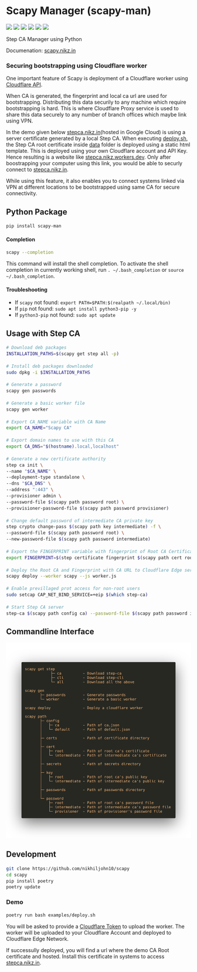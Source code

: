 # Scapy Manager (scapy-man)

[![](https://img.shields.io/pypi/status/scapy-man)](https://pypi.org/project/scapy-man/) [![](https://img.shields.io/pypi/v/scapy-man)](https://pypi.org/project/scapy-man/) [![](https://img.shields.io/pypi/pyversions/scapy-man)](https://pypi.org/project/scapy-man/) [![](https://readthedocs.org/projects/scapy-manager/badge/?version=latest)](https://scapy-manager.readthedocs.io/en/latest/?badge=latest) [![](https://www.codefactor.io/repository/github/nikhiljohn10/scapy/badge)](https://www.codefactor.io/repository/github/nikhiljohn10/scapy) [![](https://img.shields.io/github/license/nikhiljohn10/scapy)](https://github.com/nikhiljohn10/scapy/blob/main/LICENSE)

Step CA Manager using Python

Documenation: [scapy.nikz.in](https://scapy.nikz.in)

### Securing bootstrapping using Cloudflare worker

One important feature of Scapy is deployment of a Cloudflare worker using [Cloudflare API](https://github.com/nikhiljohn10/cloudflare-api).

When CA is generated, the fingerprint and local ca url are used for bootstrapping. Distributing this data securily to any machine which require bootstrapping is hard. This is where Cloudflare Proxy service is used to share this data securely to any number of branch offices which maybe link using VPN.

In the demo given below [stepca.nikz.in](https://stepca.nikz.in)(hosted in Google Cloud) is using a server certificate generated by a local Step CA. When executing [deploy.sh](https://github.com/nikhiljohn10/scapy/blob/main/examples/deploy.sh), the Step CA root certificate inside [data](https://github.com/nikhiljohn10/scapy/tree/main/examples/data) folder is deployed using a static html template. This is deployed using your own Cloudflare account and API Key. Hence resulting is a website like [stepca.nikz.workers.dev](https://stepca.nikz.workers.dev/). Only after boostrapping your computer using this link, you would be able to securly connect to [stepca.nikz.in](https://stepca.nikz.in).

While using this feature, it also enables you to connect systems linked via VPN at different locations to be bootstrapped using same CA for secure connectivity.

## Python Package

```bash
pip install scapy-man
```

#### Completion

```bash
scapy --completion
```
This command will install the shell completion. To activate the shell completion in currently working shell, run `. ~/.bash_completion` or `source ~/.bash_completion`.

#### Troubleshooting

 - If `scapy` not found: `export PATH=$PATH:$(realpath ~/.local/bin)`
 - If `pip` not found: `sudo apt install python3-pip -y`
 - If `python3-pip` not found: `sudo apt update`

## Usage with Step CA

```bash
# Download deb packages
INSTALLATION_PATHS=$(scapy get step all -p)

# Install deb packages downloaded
sudo dpkg -i $INSTALLATION_PATHS

# Generate a password
scapy gen passwords

# Generate a basic worker file
scapy gen worker

# Export CA_NAME variable with CA Name
export CA_NAME="Scapy CA"

# Export domain names to use with this CA
export CA_DNS="$(hostname).local,localhost"

# Generate a new certificate authority
step ca init \
--name "$CA_NAME" \
--deployment-type standalone \
--dns "$CA_DNS" \
--address ":443" \
--provisioner admin \
--password-file $(scapy path password root) \
--provisioner-password-file $(scapy path password provisioner)

# Change default password of intermediate CA private key
step crypto change-pass $(scapy path key intermediate) -f \
--password-file $(scapy path password root) \
--new-password-file $(scapy path password intermediate)

# Export the FINGERPRINT variable with fingerprint of Root CA Certificate
export FINGERPRINT=$(step certificate fingerprint $(scapy path cert root))

# Deploy the Root CA and Fingerprint with CA URL to Cloudflare Edge server
scapy deploy --worker scapy --js worker.js

# Enable previllaged prot access for non-root users
sudo setcap CAP_NET_BIND_SERVICE=+eip $(which step-ca)

# Start Step CA server
step-ca $(scapy path config ca) --password-file $(scapy path password intermediate)
```

## Commandline Interface

![Scapy CLI](https://raw.githubusercontent.com/nikhiljohn10/scapy/main/docs/_static/scapy-commands.png)

## Development

```bash
git clone https://github.com/nikhiljohn10/scapy
cd scapy
pip install poetry
poetry update
```

### Demo

```bash
poetry run bash examples/deploy.sh
```

You will be asked to provide a [Cloudflare Token](https://developers.cloudflare.com/api/tokens/create) to upload the worker. The worker will be uploaded to your Cloudflare Account and deployed to Cloudflare Edge Network.

If successully deployed, you will find a url where the demo CA Root certificate and hosted. Install this certificate in systems to access [stepca.nikz.in](https://stepca.nikz.in).


